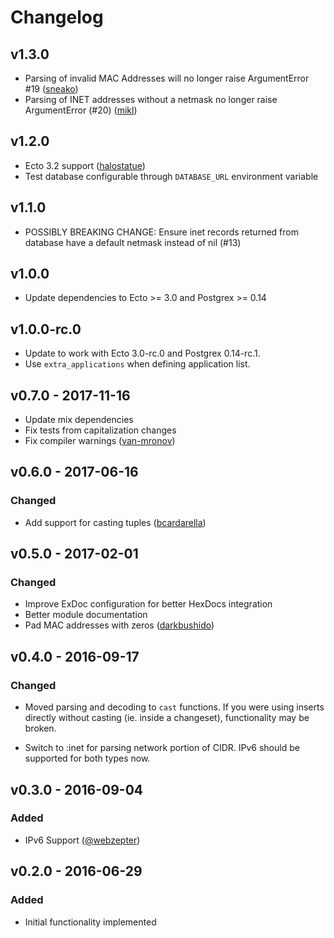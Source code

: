 # Changelog

## v1.3.0

- Parsing of invalid MAC Addresses will no longer raise ArgumentError #19 ([sneako](https://github.com/sneako))
- Parsing of INET addresses without a netmask no longer raise ArgumentError (#20) ([mikl](https://github.com/mikl))

## v1.2.0

- Ecto 3.2 support ([halostatue](https://github.com/halostatue))
- Test database configurable through `DATABASE_URL` environment variable

## v1.1.0

- POSSIBLY BREAKING CHANGE: Ensure inet records returned from database have a default
  netmask instead of nil (#13)

## v1.0.0
- Update dependencies to Ecto >= 3.0 and Postgrex >= 0.14

## v1.0.0-rc.0
- Update to work with Ecto 3.0-rc.0 and Postgrex 0.14-rc.1.
- Use `extra_applications` when defining application list.

## v0.7.0 - 2017-11-16
- Update mix dependencies
- Fix tests from capitalization changes
- Fix compiler warnings ([van-mronov](https://github.com/van-mronov))

## v0.6.0 - 2017-06-16
### Changed
- Add support for casting tuples ([bcardarella](https://github.com/bcardarella))


## v0.5.0 - 2017-02-01
### Changed
- Improve ExDoc configuration for better HexDocs integration
- Better module documentation
- Pad MAC addresses with zeros ([darkbushido](https://github.com/darkbushido))


## v0.4.0 - 2016-09-17
### Changed
- Moved parsing and decoding to `cast` functions. If you were using inserts
  directly without casting (ie. inside a changeset), functionality may be broken.

- Switch to :inet for parsing network portion of CIDR. IPv6 should be supported for
  both types now.


## v0.3.0 - 2016-09-04
### Added
- IPv6 Support ([@webzepter](https://github.com/webzepter))


## v0.2.0 - 2016-06-29
### Added
- Initial functionality implemented
